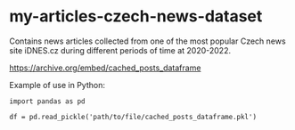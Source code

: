 # my-articles-czech-news-dataset
Contains news articles collected from one of the most popular Czech news site iDNES.cz during different periods of time at 2020-2022.

https://archive.org/embed/cached_posts_dataframe

Example of use in Python:
```
import pandas as pd

df = pd.read_pickle('path/to/file/cached_posts_dataframe.pkl')
```
